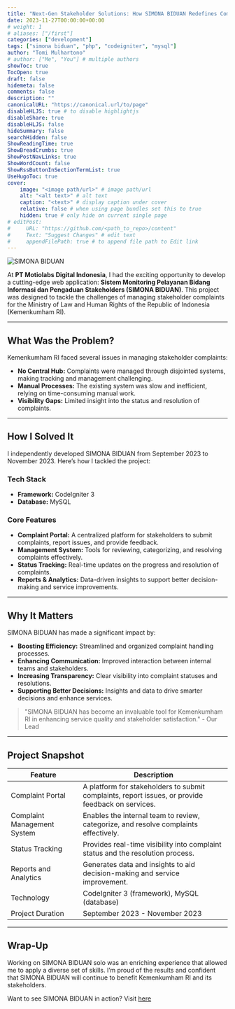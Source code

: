 ```yaml
---
title: "Next-Gen Stakeholder Solutions: How SIMONA BIDUAN Redefines Complaint Management"
date: 2023-11-27T00:00:00+00:00
# weight: 1
# aliases: ["/first"]
categories: ["development"]
tags: ["simona biduan", "php", "codeigniter", "mysql"]
author: "Tomi Mulhartono"
# author: ["Me", "You"] # multiple authors
showToc: true
TocOpen: true
draft: false
hidemeta: false
comments: false
description: ""
canonicalURL: "https://canonical.url/to/page"
disableHLJS: true # to disable highlightjs
disableShare: true
disableHLJS: false
hideSummary: false
searchHidden: false
ShowReadingTime: true
ShowBreadCrumbs: true
ShowPostNavLinks: true
ShowWordCount: false
ShowRssButtonInSectionTermList: true
UseHugoToc: true
cover:
    image: "<image path/url>" # image path/url
    alt: "<alt text>" # alt text
    caption: "<text>" # display caption under cover
    relative: false # when using page bundles set this to true
    hidden: true # only hide on current single page
# editPost:
#     URL: "https://github.com/<path_to_repo>/content"
#     Text: "Suggest Changes" # edit text
#     appendFilePath: true # to append file path to Edit link
---
```


![SIMONA BIDUAN](/images/simona.jpg)

At **PT Motiolabs Digital Indonesia**, I had the exciting opportunity to develop a cutting-edge web application: **Sistem Monitoring Pelayanan Bidang Informasi dan Pengaduan Stakeholders (SIMONA BIDUAN)**. This project was designed to tackle the challenges of managing stakeholder complaints for the Ministry of Law and Human Rights of the Republic of Indonesia (Kemenkumham RI).

---

## What Was the Problem?
Kemenkumham RI faced several issues in managing stakeholder complaints:

- **No Central Hub:** Complaints were managed through disjointed systems, making tracking and management challenging.
- **Manual Processes:** The existing system was slow and inefficient, relying on time-consuming manual work.
- **Visibility Gaps:** Limited insight into the status and resolution of complaints.

---

## How I Solved It
I independently developed SIMONA BIDUAN from September 2023 to November 2023. Here’s how I tackled the project:

### Tech Stack
- **Framework:** CodeIgniter 3
- **Database:** MySQL

### Core Features
- **Complaint Portal:** A centralized platform for stakeholders to submit complaints, report issues, and provide feedback.
- **Management System:** Tools for reviewing, categorizing, and resolving complaints effectively.
- **Status Tracking:** Real-time updates on the progress and resolution of complaints.
- **Reports & Analytics:** Data-driven insights to support better decision-making and service improvements.

---

## Why It Matters
SIMONA BIDUAN has made a significant impact by:

- **Boosting Efficiency:** Streamlined and organized complaint handling processes.
- **Enhancing Communication:** Improved interaction between internal teams and stakeholders.
- **Increasing Transparency:** Clear visibility into complaint statuses and resolutions.
- **Supporting Better Decisions:** Insights and data to drive smarter decisions and enhance services.

>"SIMONA BIDUAN has become an invaluable tool for Kemenkumham RI in enhancing service quality and stakeholder satisfaction." - Our Lead

---

## Project Snapshot

| Feature | Description |
| --- | --- |
| Complaint Portal | A platform for stakeholders to submit complaints, report issues, or provide feedback on services. |
| Complaint Management System | Enables the internal team to review, categorize, and resolve complaints effectively. |
| Status Tracking | Provides real-time visibility into complaint status and the resolution process. |
| Reports and Analytics | Generates data and insights to aid decision-making and service improvement. |
| Technology | CodeIgniter 3 (framework), MySQL (database) |
| Project Duration | September 2023 - November 2023 |

---

## Wrap-Up
Working on SIMONA BIDUAN solo was an enriching experience that allowed me to apply a diverse set of skills. I’m proud of the results and confident that SIMONA BIDUAN will continue to benefit Kemenkumham RI and its stakeholders.

Want to see SIMONA BIDUAN in action? Visit [here](https://simonabiduan.polkam.go.id/)